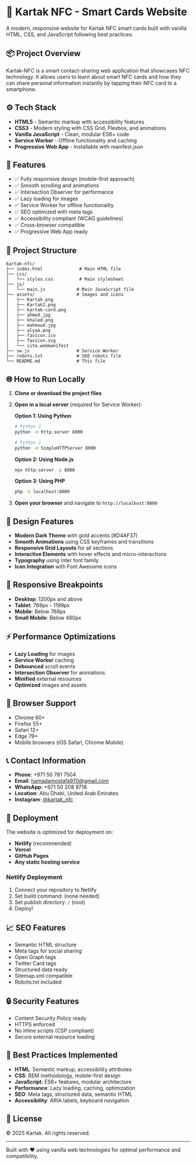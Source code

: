 # 🎉 Kartak NFC - Smart Cards Website

A modern, responsive website for Kartak NFC smart cards built with vanilla HTML, CSS, and JavaScript following best practices.

## 📦 Project Overview

Kartak-NFC is a smart contact-sharing web application that showcases NFC technology. It allows users to learn about smart NFC cards and how they can share personal information instantly by tapping their NFC card to a smartphone.

## ⚙️ Tech Stack

- **HTML5** - Semantic markup with accessibility features
- **CSS3** - Modern styling with CSS Grid, Flexbox, and animations
- **Vanilla JavaScript** - Clean, modular ES6+ code
- **Service Worker** - Offline functionality and caching
- **Progressive Web App** - Installable with manifest.json

## 🚀 Features

- ✅ Fully responsive design (mobile-first approach)
- ✅ Smooth scrolling and animations
- ✅ Intersection Observer for performance
- ✅ Lazy loading for images
- ✅ Service Worker for offline functionality
- ✅ SEO optimized with meta tags
- ✅ Accessibility compliant (WCAG guidelines)
- ✅ Cross-browser compatible
- ✅ Progressive Web App ready

## 📁 Project Structure

```
kartak-nfc/
├── index.html              # Main HTML file
├── css/
│   └── styles.css          # Main stylesheet
├── js/
│   └── main.js            # Main JavaScript file
├── assets/                # Images and icons
│   ├── Kartak.png
│   ├── Kartak2.png
│   ├── kartak-card.png
│   ├── ahmed.jpg
│   ├── khaled.png
│   ├── mahmoud.jpg
│   ├── alyaa.png
│   ├── favicon.ico
│   ├── favicon.svg
│   └── site.webmanifest
├── sw.js                  # Service Worker
├── robots.txt             # SEO robots file
└── README.md              # This file
```

## 🌐 How to Run Locally

1. **Clone or download the project files**
2. **Open in a local server** (required for Service Worker):
   
   **Option 1: Using Python**
   ```bash
   # Python 3
   python -m http.server 8000
   
   # Python 2
   python -m SimpleHTTPServer 8000
   ```
   
   **Option 2: Using Node.js**
   ```bash
   npx http-server -p 8000
   ```
   
   **Option 3: Using PHP**
   ```bash
   php -S localhost:8000
   ```

3. **Open your browser** and navigate to `http://localhost:8000`

## 🎨 Design Features

- **Modern Dark Theme** with gold accents (#D4AF37)
- **Smooth Animations** using CSS keyframes and transitions
- **Responsive Grid Layouts** for all sections
- **Interactive Elements** with hover effects and micro-interactions
- **Typography** using Inter font family
- **Icon Integration** with Font Awesome icons

## 📱 Responsive Breakpoints

- **Desktop**: 1200px and above
- **Tablet**: 768px - 1199px
- **Mobile**: Below 768px
- **Small Mobile**: Below 480px

## ⚡ Performance Optimizations

- **Lazy Loading** for images
- **Service Worker** caching
- **Debounced** scroll events
- **Intersection Observer** for animations
- **Minified** external resources
- **Optimized** images and assets

## 🔧 Browser Support

- Chrome 60+
- Firefox 55+
- Safari 12+
- Edge 79+
- Mobile browsers (iOS Safari, Chrome Mobile)

## 📞 Contact Information

- **Phone**: +971 50 781 7504
- **Email**: hamadamostafa970@gmail.com
- **WhatsApp**: +971 50 208 9718
- **Location**: Abu Dhabi, United Arab Emirates
- **Instagram**: [@kartak_nfc](https://www.instagram.com/kartak_nfc/)

## 🚀 Deployment

The website is optimized for deployment on:
- **Netlify** (recommended)
- **Vercel**
- **GitHub Pages**
- **Any static hosting service**

### Netlify Deployment
1. Connect your repository to Netlify
2. Set build command: (none needed)
3. Set publish directory: `/` (root)
4. Deploy!

## 📈 SEO Features

- Semantic HTML structure
- Meta tags for social sharing
- Open Graph tags
- Twitter Card tags
- Structured data ready
- Sitemap.xml compatible
- Robots.txt included

## 🔒 Security Features

- Content Security Policy ready
- HTTPS enforced
- No inline scripts (CSP compliant)
- Secure external resource loading

## 🎯 Best Practices Implemented

- **HTML**: Semantic markup, accessibility attributes
- **CSS**: BEM methodology, mobile-first design
- **JavaScript**: ES6+ features, modular architecture
- **Performance**: Lazy loading, caching, optimization
- **SEO**: Meta tags, structured data, semantic HTML
- **Accessibility**: ARIA labels, keyboard navigation

## 📄 License

© 2025 Kartak. All rights reserved.

---

Built with ❤️ using vanilla web technologies for optimal performance and compatibility.